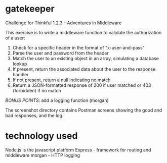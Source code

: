 gatekeeper
==========
Challenge for Thinkful 1.2.3 - Adventures in Middleware

This exercise is to write a middleware function to validate the authorization of a user:
1. Check for a specific header in the format of "x-user-and-pass"
1. Parse the user and password from the header
1. Match the user to an existing object in an array, simulating a database lookup
1. If present, return the associated data about the user to the response handler
1. If not present, return a null indicating no match
1. Return a JSON-formatted response of 200 if user matched or 403 (forbidden) if no match

*BONUS POINTS*: add a logging function (morgan)

The screenshot directory contains Postman screens showing the good and bad responses, and the log.

technology used
===============
Node.js is the javascript platform
Express - framework for routing and middleware
morgan - HTTP logging

